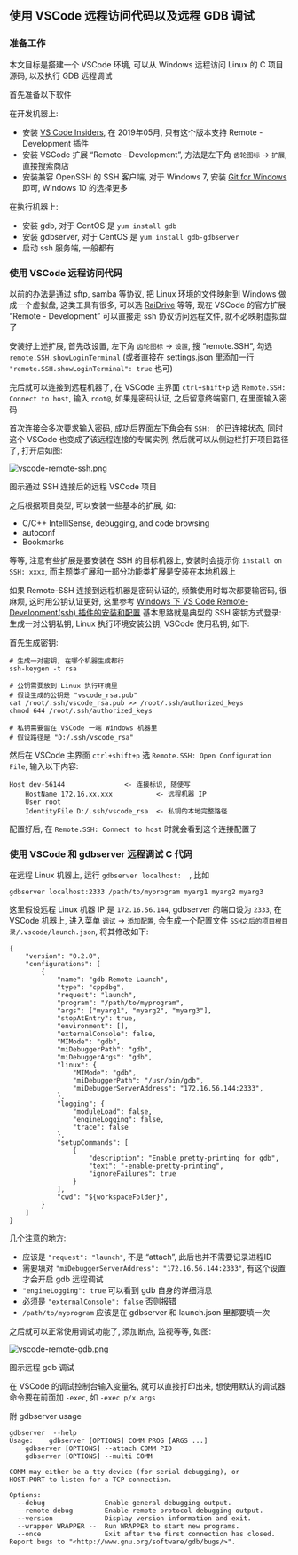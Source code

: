 ## 使用 VSCode 远程访问代码以及远程 GDB 调试

### 准备工作

本文目标是搭建一个 VSCode 环境, 可以从 Windows 远程访问 Linux 的 C 项目源码, 以及执行 GDB 远程调试

首先准备以下软件

在开发机器上:

- 安装 [VS Code Insiders](https://code.visualstudio.com/insiders/), 在 2019年05月, 只有这个版本支持 Remote - Development 插件
- 安装 VSCode 扩展 “Remote - Development”, 方法是左下角 `齿轮图标` -> `扩展`, 直接搜索商店
- 安装兼容 OpenSSH 的 SSH 客户端, 对于 Windows 7, 安装 [Git for Windows](https://git-scm.com/download/win) 即可, Windows 10 的选择更多

在执行机器上:

- 安装 gdb, 对于 CentOS 是 `yum install gdb`
- 安装 gdbserver, 对于 CentOS 是 `yum install gdb-gdbserver`
- 启动 ssh 服务端, 一般都有

### 使用 VSCode 远程访问代码

以前的办法是通过 sftp, samba 等协议, 把 Linux 环境的文件映射到 Windows 做成一个虚拟盘, 这类工具有很多, 可以选 [RaiDrive](https://www.raidrive.com/) 等等, 现在 VSCode 的官方扩展 “Remote - Development” 可以直接走 ssh 协议访问远程文件, 就不必映射虚拟盘了

安装好上述扩展, 首先改设置, 左下角 `齿轮图标` -> `设置`, 搜 “remote.SSH”, 勾选 `remote.SSH.showLoginTerminal` (或者直接在 settings.json 里添加一行 `"remote.SSH.showLoginTerminal": true` 也可)

完后就可以连接到远程机器了, 在 VSCode 主界面 `ctrl+shift+p` 选 `Remote.SSH: Connect to host`, 输入 `root@`, 如果是密码认证, 之后留意终端窗口, 在里面输入密码

首次连接会多次要求输入密码, 成功后界面左下角会有 `SSH: ` 的已连接状态, 同时这个 VSCode 也变成了该远程连接的专属实例, 然后就可以从侧边栏打开项目路径了, 打开后如图:

![vscode-remote-ssh.png](https://raw.githubusercontent.com/WarmGrid/warmgrid.github.io/master/_posts/remote-debug-in-vscode-insiders/vscode-remote-ssh.png)

图示通过 SSH 连接后的远程 VSCode 项目

之后根据项目类型, 可以安装一些基本的扩展, 如:

- C/C++ IntelliSense, debugging, and code browsing
- autoconf
- Bookmarks

等等, 注意有些扩展是要安装在 SSH 的目标机器上, 安装时会提示你 `install on SSH: xxxx`, 而主题类扩展和一部分功能类扩展是安装在本地机器上

如果 Remote-SSH 连接到远程机器是密码认证的, 频繁使用时每次都要输密码, 很麻烦, 这时用公钥认证更好, 这里参考 [Windows 下 VS Code Remote-Development(ssh) 插件的安装和配置](https://blog.csdn.net/gzj2013/article/details/90236650) 基本思路就是典型的 SSH 密钥方式登录: 生成一对公钥私钥, Linux 执行环境安装公钥, VSCode 使用私钥, 如下:

首先生成密钥:

```
# 生成一对密钥, 在哪个机器生成都行
ssh-keygen -t rsa

# 公钥需要放到 Linux 执行环境里
# 假设生成的公钥是 "vscode_rsa.pub"
cat /root/.ssh/vscode_rsa.pub >> /root/.ssh/authorized_keys
chmod 644 /root/.ssh/authorized_keys

# 私钥需要留在 VSCode 一端 Windows 机器里
# 假设路径是 "D:/.ssh/vscode_rsa"
```

然后在 VSCode 主界面 `ctrl+shift+p` 选 `Remote.SSH: Open Configuration File`, 输入以下内容:

```
Host dev-56144               <- 连接标识, 随便写
    HostName 172.16.xx.xxx           <- 远程机器 IP
    User root
    IdentityFile D:/.ssh/vscode_rsa  <- 私钥的本地完整路径
```

配置好后, 在 `Remote.SSH: Connect to host` 时就会看到这个连接配置了

### 使用 VSCode 和 gdbserver 远程调试 C 代码

在远程 Linux 机器上, 运行 `gdbserver localhost:  `, 比如

```
gdbserver localhost:2333 /path/to/myprogram myarg1 myarg2 myarg3
```

这里假设远程 Linux 机器 IP 是 `172.16.56.144`, gdbserver 的端口设为 `2333`, 在 VSCode 机器上, 进入菜单 `调试` -> `添加配置`, 会生成一个配置文件 `SSH之后的项目根目录/.vscode/launch.json`, 将其修改如下:

```
{
    "version": "0.2.0",
    "configurations": [
        {
            "name": "gdb Remote Launch",
            "type": "cppdbg",
            "request": "launch",
            "program": "/path/to/myprogram",
            "args": ["myarg1", "myarg2", "myarg3"],
            "stopAtEntry": true,
            "environment": [],
            "externalConsole": false,
            "MIMode": "gdb",
            "miDebuggerPath": "gdb",
            "miDebuggerArgs": "gdb",
            "linux": {
                "MIMode": "gdb",
                "miDebuggerPath": "/usr/bin/gdb",
                "miDebuggerServerAddress": "172.16.56.144:2333",
            },
            "logging": {
                "moduleLoad": false,
                "engineLogging": false,
                "trace": false
            },
            "setupCommands": [
                {
                    "description": "Enable pretty-printing for gdb",
                    "text": "-enable-pretty-printing",
                    "ignoreFailures": true
                }
            ],
            "cwd": "${workspaceFolder}",
        }
    ]
}
```

几个注意的地方:

- 应该是 `"request": "launch"`, 不是 “attach”, 此后也并不需要记录进程ID
- 需要填对 `"miDebuggerServerAddress": "172.16.56.144:2333"`, 有这个设置才会开启 gdb 远程调试
- `"engineLogging": true` 可以看到 gdb 自身的详细消息
- 必须是 `"externalConsole": false` 否则报错
- `/path/to/myprogram` 应该是在 gdbserver 和 launch.json 里都要填一次

之后就可以正常使用调试功能了, 添加断点, 监视等等, 如图:

![vscode-remote-gdb.png](https://raw.githubusercontent.com/WarmGrid/warmgrid.github.io/master/_posts/remote-debug-in-vscode-insiders/vscode-remote-gdb.png)

图示远程 gdb 调试

在 VSCode 的调试控制台输入变量名, 就可以直接打印出来, 想使用默认的调试器命令要在前面加 `-exec`, 如 `-exec p/x args`

附 gdbserver usage

```
gdbserver  --help
Usage:    gdbserver [OPTIONS] COMM PROG [ARGS ...]
    gdbserver [OPTIONS] --attach COMM PID
    gdbserver [OPTIONS] --multi COMM

COMM may either be a tty device (for serial debugging), or
HOST:PORT to listen for a TCP connection.

Options:
  --debug               Enable general debugging output.
  --remote-debug        Enable remote protocol debugging output.
  --version             Display version information and exit.
  --wrapper WRAPPER --  Run WRAPPER to start new programs.
  --once                Exit after the first connection has closed.
Report bugs to "<http://www.gnu.org/software/gdb/bugs/>".
```